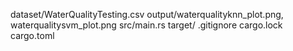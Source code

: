 dataset/WaterQualityTesting.csv
output/waterqualityknn_plot.png, waterqualitysvm_plot.png
src/main.rs
target/
.gitignore
cargo.lock
cargo.toml

